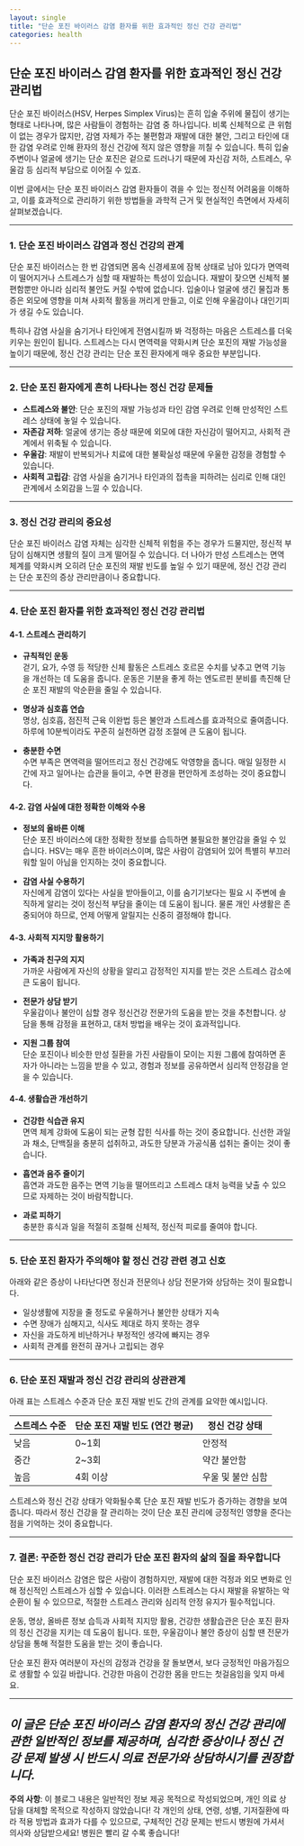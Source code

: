 ```yaml
---
layout: single
title: "단순 포진 바이러스 감염 환자를 위한 효과적인 정신 건강 관리법"
categories: health
---
```

단순 포진 바이러스 감염 환자를 위한 효과적인 정신 건강 관리법
---

단순 포진 바이러스(HSV, Herpes Simplex Virus)는 흔히 입술 주위에 물집이 생기는 형태로 나타나며, 많은 사람들이 경험하는 감염 중 하나입니다. 비록 신체적으로 큰 위험이 없는 경우가 많지만, 감염 자체가 주는 불편함과 재발에 대한 불안, 그리고 타인에 대한 감염 우려로 인해 환자의 정신 건강에 적지 않은 영향을 끼칠 수 있습니다. 특히 입술 주변이나 얼굴에 생기는 단순 포진은 겉으로 드러나기 때문에 자신감 저하, 스트레스, 우울감 등 심리적 부담으로 이어질 수 있죠.

이번 글에서는 단순 포진 바이러스 감염 환자들이 겪을 수 있는 정신적 어려움을 이해하고, 이를 효과적으로 관리하기 위한 방법들을 과학적 근거 및 현실적인 측면에서 자세히 살펴보겠습니다.

---

### 1. 단순 포진 바이러스 감염과 정신 건강의 관계

단순 포진 바이러스는 한 번 감염되면 몸속 신경세포에 잠복 상태로 남아 있다가 면역력이 떨어지거나 스트레스가 심할 때 재발하는 특성이 있습니다. 재발이 잦으면 신체적 불편함뿐만 아니라 심리적 불안도 커질 수밖에 없습니다. 입술이나 얼굴에 생긴 물집과 통증은 외모에 영향을 미쳐 사회적 활동을 꺼리게 만들고, 이로 인해 우울감이나 대인기피가 생길 수도 있습니다.

특히나 감염 사실을 숨기거나 타인에게 전염시킬까 봐 걱정하는 마음은 스트레스를 더욱 키우는 원인이 됩니다. 스트레스는 다시 면역력을 약화시켜 단순 포진의 재발 가능성을 높이기 때문에, 정신 건강 관리는 단순 포진 환자에게 매우 중요한 부분입니다.

---

### 2. 단순 포진 환자에게 흔히 나타나는 정신 건강 문제들

- **스트레스와 불안**: 단순 포진의 재발 가능성과 타인 감염 우려로 인해 만성적인 스트레스 상태에 놓일 수 있습니다.
- **자존감 저하**: 얼굴에 생기는 증상 때문에 외모에 대한 자신감이 떨어지고, 사회적 관계에서 위축될 수 있습니다.
- **우울감**: 재발이 반복되거나 치료에 대한 불확실성 때문에 우울한 감정을 경험할 수 있습니다.
- **사회적 고립감**: 감염 사실을 숨기거나 타인과의 접촉을 피하려는 심리로 인해 대인관계에서 소외감을 느낄 수 있습니다.

---

### 3. 정신 건강 관리의 중요성

단순 포진 바이러스 감염 자체는 심각한 신체적 위험을 주는 경우가 드물지만, 정신적 부담이 심해지면 생활의 질이 크게 떨어질 수 있습니다. 더 나아가 만성 스트레스는 면역 체계를 약화시켜 오히려 단순 포진의 재발 빈도를 높일 수 있기 때문에, 정신 건강 관리는 단순 포진의 증상 관리만큼이나 중요합니다.

---

### 4. 단순 포진 환자를 위한 효과적인 정신 건강 관리법

#### 4-1. 스트레스 관리하기

- **규칙적인 운동**  
  걷기, 요가, 수영 등 적당한 신체 활동은 스트레스 호르몬 수치를 낮추고 면역 기능을 개선하는 데 도움을 줍니다. 운동은 기분을 좋게 하는 엔도르핀 분비를 촉진해 단순 포진 재발의 악순환을 줄일 수 있습니다.

- **명상과 심호흡 연습**  
  명상, 심호흡, 점진적 근육 이완법 등은 불안과 스트레스를 효과적으로 줄여줍니다. 하루에 10분씩이라도 꾸준히 실천하면 감정 조절에 큰 도움이 됩니다.

- **충분한 수면**  
  수면 부족은 면역력을 떨어뜨리고 정신 건강에도 악영향을 줍니다. 매일 일정한 시간에 자고 일어나는 습관을 들이고, 수면 환경을 편안하게 조성하는 것이 중요합니다.

#### 4-2. 감염 사실에 대한 정확한 이해와 수용

- **정보의 올바른 이해**  
  단순 포진 바이러스에 대한 정확한 정보를 습득하면 불필요한 불안감을 줄일 수 있습니다. HSV는 매우 흔한 바이러스이며, 많은 사람이 감염되어 있어 특별히 부끄러워할 일이 아님을 인지하는 것이 중요합니다.

- **감염 사실 수용하기**  
  자신에게 감염이 있다는 사실을 받아들이고, 이를 숨기기보다는 필요 시 주변에 솔직하게 알리는 것이 정신적 부담을 줄이는 데 도움이 됩니다. 물론 개인 사생활은 존중되어야 하므로, 언제 어떻게 알릴지는 신중히 결정해야 합니다.

#### 4-3. 사회적 지지망 활용하기

- **가족과 친구의 지지**  
  가까운 사람에게 자신의 상황을 알리고 감정적인 지지를 받는 것은 스트레스 감소에 큰 도움이 됩니다.

- **전문가 상담 받기**  
  우울감이나 불안이 심할 경우 정신건강 전문가의 도움을 받는 것을 추천합니다. 상담을 통해 감정을 표현하고, 대처 방법을 배우는 것이 효과적입니다.

- **지원 그룹 참여**  
  단순 포진이나 비슷한 만성 질환을 가진 사람들이 모이는 지원 그룹에 참여하면 혼자가 아니라는 느낌을 받을 수 있고, 경험과 정보를 공유하면서 심리적 안정감을 얻을 수 있습니다.

#### 4-4. 생활습관 개선하기

- **건강한 식습관 유지**  
  면역 체계 강화에 도움이 되는 균형 잡힌 식사를 하는 것이 중요합니다. 신선한 과일과 채소, 단백질을 충분히 섭취하고, 과도한 당분과 가공식품 섭취는 줄이는 것이 좋습니다.

- **흡연과 음주 줄이기**  
  흡연과 과도한 음주는 면역 기능을 떨어뜨리고 스트레스 대처 능력을 낮출 수 있으므로 자제하는 것이 바람직합니다.

- **과로 피하기**  
  충분한 휴식과 일을 적절히 조절해 신체적, 정신적 피로를 줄여야 합니다.

---

### 5. 단순 포진 환자가 주의해야 할 정신 건강 관련 경고 신호

아래와 같은 증상이 나타난다면 정신과 전문의나 상담 전문가와 상담하는 것이 필요합니다.

- 일상생활에 지장을 줄 정도로 우울하거나 불안한 상태가 지속
- 수면 장애가 심해지고, 식사도 제대로 하지 못하는 경우
- 자신을 과도하게 비난하거나 부정적인 생각에 빠지는 경우
- 사회적 관계를 완전히 끊거나 고립되는 경우

---

### 6. 단순 포진 재발과 정신 건강 관리의 상관관계

아래 표는 스트레스 수준과 단순 포진 재발 빈도 간의 관계를 요약한 예시입니다.

| 스트레스 수준 | 단순 포진 재발 빈도 (연간 평균) | 정신 건강 상태 |
|--------------|-------------------------------|----------------|
| 낮음         | 0~1회                         | 안정적         |
| 중간         | 2~3회                         | 약간 불안함    |
| 높음         | 4회 이상                      | 우울 및 불안 심함 |

스트레스와 정신 건강 상태가 악화될수록 단순 포진 재발 빈도가 증가하는 경향을 보여줍니다. 따라서 정신 건강을 잘 관리하는 것이 단순 포진 관리에 긍정적인 영향을 준다는 점을 기억하는 것이 중요합니다.

---

### 7. 결론: 꾸준한 정신 건강 관리가 단순 포진 환자의 삶의 질을 좌우합니다

단순 포진 바이러스 감염은 많은 사람이 경험하지만, 재발에 대한 걱정과 외모 변화로 인해 정신적인 스트레스가 심할 수 있습니다. 이러한 스트레스는 다시 재발을 유발하는 악순환이 될 수 있으므로, 적절한 스트레스 관리와 심리적 안정 유지가 필수적입니다.

운동, 명상, 올바른 정보 습득과 사회적 지지망 활용, 건강한 생활습관은 단순 포진 환자의 정신 건강을 지키는 데 도움이 됩니다. 또한, 우울감이나 불안 증상이 심할 땐 전문가 상담을 통해 적절한 도움을 받는 것이 좋습니다.

단순 포진 환자 여러분이 자신의 감정과 건강을 잘 돌보면서, 보다 긍정적인 마음가짐으로 생활할 수 있길 바랍니다. 건강한 마음이 건강한 몸을 만드는 첫걸음임을 잊지 마세요.

---

*이 글은 단순 포진 바이러스 감염 환자의 정신 건강 관리에 관한 일반적인 정보를 제공하며, 심각한 증상이나 정신 건강 문제 발생 시 반드시 의료 전문가와 상담하시기를 권장합니다.*
---

**주의 사항**: 이 블로그 내용은 일반적인 정보 제공 목적으로 작성되었으며, 개인 의료 상담을 대체할 목적으로 작성하지 않았습니다! 각 개인의 상태, 연령, 성별, 기저질환에 따라 적용 방법과 효과가 다를 수 있으므로, 구체적인 건강 문제는 반드시 병원에 가셔서 의사와 상담받으세요! 병원은 빨리 갈 수록 좋습니다!
